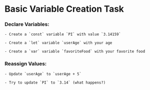 # Basic Variable Creation Task

### Declare Variables:

    - Create a `const` variable `PI` with value `3.14159`

    - Create a `let` variable `userAge` with your age

    - Create a `var` variable `favoriteFood` with your favorite food

### Reassign Values:

    - Update `userAge` to `userAge + 5`

    - Try to update `PI` to `3.14` (what happens?)